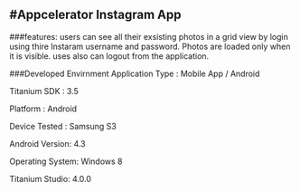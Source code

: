 
#Appcelerator Instagram App
---------------------------

###features:
users can see all their exsisting photos in a grid view by login using thire Instaram username and password. Photos are loaded only when it is visible. uses also can logout from the application. 



###Developed Envirnment
Application Type : Mobile App / Android 

Titanium SDK : 3.5

Platform : Android

Device Tested : Samsung S3

Android Version: 4.3

Operating System: Windows 8 

Titanium Studio: 4.0.0


